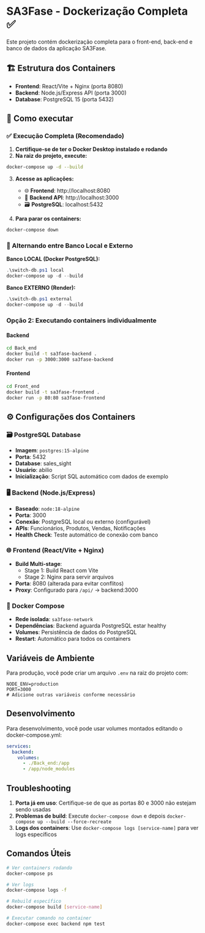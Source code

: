 # SA3Fase - Dockerização Completa ✅

Este projeto contém dockerização completa para o front-end, back-end e banco de dados da aplicação SA3Fase.

## 🏗️ Estrutura dos Containers

- **Frontend**: React/Vite + Nginx (porta 8080)
- **Backend**: Node.js/Express API (porta 3000)  
- **Database**: PostgreSQL 15 (porta 5432)

## 🚀 Como executar

### ✅ Execução Completa (Recomendado)

1. **Certifique-se de ter o Docker Desktop instalado e rodando**
2. **Na raiz do projeto, execute:**

```bash
docker-compose up -d --build
```

3. **Acesse as aplicações:**
   - 🌐 **Frontend**: http://localhost:8080
   - 🔗 **Backend API**: http://localhost:3000
   - 🗃️ **PostgreSQL**: localhost:5432

4. **Para parar os containers:**
```bash
docker-compose down
```

### 🔄 Alternando entre Banco Local e Externo

**Banco LOCAL (Docker PostgreSQL):**
```powershell
.\switch-db.ps1 local
docker-compose up -d --build
```

**Banco EXTERNO (Render):**  
```powershell
.\switch-db.ps1 external
docker-compose up -d --build
```

### Opção 2: Executando containers individualmente

#### Backend
```bash
cd Back_end
docker build -t sa3fase-backend .
docker run -p 3000:3000 sa3fase-backend
```

#### Frontend
```bash
cd Front_end
docker build -t sa3fase-frontend .
docker run -p 80:80 sa3fase-frontend
```

## ⚙️ Configurações dos Containers

### 🗃️ PostgreSQL Database
- **Imagem**: `postgres:15-alpine`
- **Porta**: 5432
- **Database**: sales_sight
- **Usuário**: abilio
- **Inicialização**: Script SQL automático com dados de exemplo

### 🖥️ Backend (Node.js/Express)
- **Baseado**: `node:18-alpine`
- **Porta**: 3000
- **Conexão**: PostgreSQL local ou externo (configurável)
- **APIs**: Funcionários, Produtos, Vendas, Notificações
- **Health Check**: Teste automático de conexão com banco

### 🌐 Frontend (React/Vite + Nginx)
- **Build Multi-stage**:
  - Stage 1: Build React com Vite
  - Stage 2: Nginx para servir arquivos
- **Porta**: 8080 (alterada para evitar conflitos)
- **Proxy**: Configurado para `/api/` → backend:3000

### 🐳 Docker Compose
- **Rede isolada**: `sa3fase-network`
- **Dependências**: Backend aguarda PostgreSQL estar healthy
- **Volumes**: Persistência de dados do PostgreSQL
- **Restart**: Automático para todos os containers

## Variáveis de Ambiente

Para produção, você pode criar um arquivo `.env` na raiz do projeto com:

```env
NODE_ENV=production
PORT=3000
# Adicione outras variáveis conforme necessário
```

## Desenvolvimento

Para desenvolvimento, você pode usar volumes montados editando o docker-compose.yml:

```yaml
services:
  backend:
    volumes:
      - ./Back_end:/app
      - /app/node_modules
```

## Troubleshooting

1. **Porta já em uso**: Certifique-se de que as portas 80 e 3000 não estejam sendo usadas
2. **Problemas de build**: Execute `docker-compose down` e depois `docker-compose up --build --force-recreate`
3. **Logs dos containers**: Use `docker-compose logs [service-name]` para ver logs específicos

## Comandos Úteis

```bash
# Ver containers rodando
docker-compose ps

# Ver logs
docker-compose logs -f

# Rebuild específico
docker-compose build [service-name]

# Executar comando no container
docker-compose exec backend npm test
```